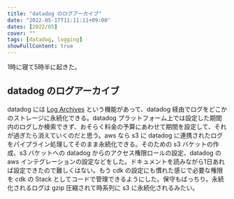 ```yaml
---
title: "datadog のログアーカイブ"
date: "2022-05-17T11:11:11+09:00"
dates: [2022/05]
cover: ""
tags: [datadog, logging]
showFullContent: true
---
```


1時に寝て5時半に起きた。

## datadog のログアーカイブ

datadog には [Log Archives](https://docs.datadoghq.com/logs/log_configuration/archives/?tab=awss3) という機能があって、datadog 経由でログをどこかのストレージに永続化できる。datadog プラットフォーム上では設定した期間内のログしか検索できず、おそらく料金の予算にあわせて期間を設定して、それが過ぎたら消えていくのだと思う。aws なら s3 に datadog に連携されたログをパイプライン処理してそのまま永続化できる。そのための s3 バケットの作成、s3 バケットへの datadog からのアクセス権限ロールの設定、datadog の aws インテグレーションの設定などをした。ドキュメントを読みながら1日あれば設定できたので難しくはない。もう cdk の設定にも慣れた感じで必要な権限を cdk の Stack としてコードで管理できるようにした。保守もばっちり。永続化されるログは gzip 圧縮されて時系列に s3 に永続化されるみたい。
